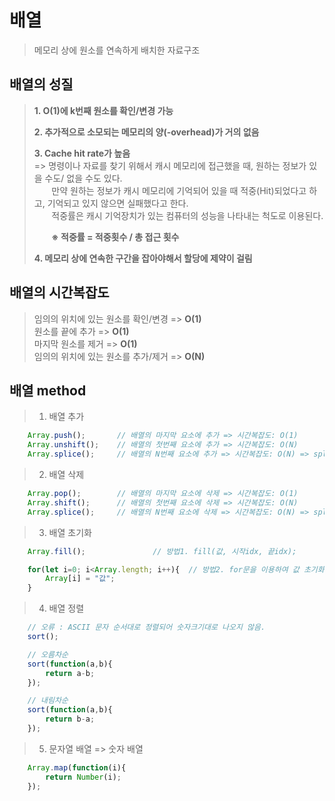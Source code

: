 # 배열
> 메모리 상에 원소를 연속하게 배치한 자료구조

## 배열의 성질
> **1. O(1)에 k번째 원소를 확인/변경 가능**   
> 
> **2. 추가적으로 소모되는 메모리의 양(-overhead)가 거의 없음**   
> 
> **3. Cache hit rate가 높음**   
> => 명령이나 자료를 찾기 위해서 캐시 메모리에 접근했을 때, 원하는 정보가 있을 수도/ 없을 수도 있다.   
> &nbsp;&nbsp;&nbsp;&nbsp;&nbsp;&nbsp; 만약 원하는 정보가 캐시 메모리에 기억되어 있을 때  적중(Hit)되었다고 하고, 기억되고 있지 않으면 실패했다고 한다.   
> &nbsp;&nbsp;&nbsp;&nbsp;&nbsp;&nbsp; 적중률은 캐시 기억장치가 있는 컴퓨터의 성능을 나타내는 척도로 이용된다.   
> 
> &nbsp;&nbsp;&nbsp;&nbsp;&nbsp;&nbsp; **※ 적중률 = 적중횟수 / 총 접근 횟수**   
>    
> **4. 메모리 상에 연속한 구간을 잡아야해서 할당에 제약이 걸림**   

## 배열의 시간복잡도
> 임의의 위치에 있는 원소를 확인/변경 => **O(1)**   
> 원소를 끝에 추가 => **O(1)**   
> 마지막 원소를 제거 => **O(1)**   
> 임의의 위치에 있는 원소를 추가/제거 => **O(N)**   

## 배열 method
> 1. 배열 추가 
```javascript
	Array.push(); 		// 배열의 마지막 요소에 추가 => 시간복잡도: O(1)
	Array.unshift();	// 배열의 첫번째 요소에 추가 => 시간복잡도: O(N)
	Array.splice(); 	// 배열의 N번째 요소에 추가 => 시간복잡도: O(N) => splice(idx, 삭제갯수, [값1, 값2 ...])
```

> 2. 배열 삭제
```javascript
	Array.pop(); 		// 배열의 마지막 요소에 삭제 => 시간복잡도: O(1)
	Array.shift();		// 배열의 첫번째 요소에 삭제 => 시간복잡도: O(N)
	Array.splice();		// 배열의 N번째 요소에 삭제 => 시간복잡도: O(N) => splice(idx, 삭제갯수)
```

> 3. 배열 초기화
```javascript
	Array.fill();				// 방법1. fill(값, 시작idx, 끝idx);

	for(let i=0; i<Array.length; i++){ 	// 방법2. for문을 이용하여 값 초기화
		Array[i] = "값";
	}
```

> 4. 배열 정렬
```javascript
	// 오류 : ASCII 문자 순서대로 정렬되어 숫자크기대로 나오지 않음.
	sort(); 						

	// 오름차순
	sort(function(a,b){	
		return a-b;
	});

	// 내림차순
	sort(function(a,b){	
		return b-a;
	});
```

> 5. 문자열 배열 => 숫자 배열
```javascript
	Array.map(function(i){
		return Number(i);
	});
```